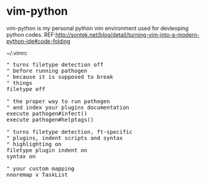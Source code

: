 vim-python
==========

vim-python is my personal python vim environment used for devleoping python codes. REF:http://sontek.net/blog/detail/turning-vim-into-a-modern-python-ide#code-folding

~/.vimrc
<pre>
" turns filetype detection off
" before running pathogen
" because it is supposed to break
" things
filetype off

" the proper way to run pathogen
" and index your plugins documentation
execute pathogen#infect()
execute pathogen#helptags()

" turns filetype detection, ft-specific
" plugins, indent scripts and syntax
" highlighting on
filetype plugin indent on
syntax on

" your custom mapping
nnoremap <leader>v <Plug>TaskList
</pre>
